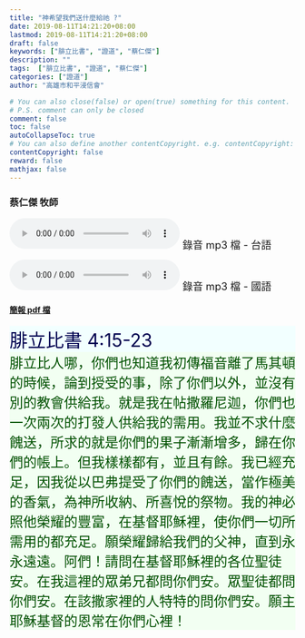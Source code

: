 ```yaml
---
title: "神希望我們送什麼給祂 ?"
date: 2019-08-11T14:21:20+08:00
lastmod: 2019-08-11T14:21:20+08:00
draft: false
keywords: ["腓立比書", "證道", "蔡仁傑"]
description: ""
tags:  ["腓立比書", "證道", "蔡仁傑"]
categories: ["證道"]
author: "高雄市和平浸信會"

# You can also close(false) or open(true) something for this content.
# P.S. comment can only be closed
comment: false
toc: false
autoCollapseToc: true
# You can also define another contentCopyright. e.g. contentCopyright: "This is another copyright."
contentCopyright: false
reward: false
mathjax: false
---
```


### 蔡仁傑 牧師

<audio controls src="https://hbc.nctu.me/mp3-s/s20190811t.mp3"></audio><font size="4"> 錄音 mp3 檔 - 台語</font>

<audio controls src="https://hbc.nctu.me/mp3-s/s20190811c.mp3"></audio><font size="4"> 錄音 mp3 檔 - 國語</font>

#### [簡報 pdf 檔](/pdf-s/s20190811.pdf "神希望我們送什麼給祂 ?")

<div style="background-color:#F2FFFF"><font size="6", color="#000050">
腓立比書 4:15-23
</font>
</div>

<div style="background-color:#F2FFF2"><font size="5", color="005000">
腓立比人哪，你們也知道我初傳福音離了馬其頓的時候，論到授受的事，除了你們以外，並沒有別的教會供給我。就是我在帖撒羅尼迦，你們也一次兩次的打發人供給我的需用。我並不求什麼餽送，所求的就是你們的果子漸漸增多，歸在你們的帳上。但我樣樣都有，並且有餘。我已經充足，因我從以巴弗提受了你們的餽送，當作極美的香氣，為神所收納、所喜悅的祭物。我的神必照他榮耀的豐富，在基督耶穌裡，使你們一切所需用的都充足。願榮耀歸給我們的父神，直到永永遠遠。阿們！請問在基督耶穌裡的各位聖徒安。在我這裡的眾弟兄都問你們安。眾聖徒都問你們安。在該撒家裡的人特特的問你們安。願主耶穌基督的恩常在你們心裡！
</font>
</div>